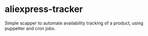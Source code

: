 # aliexpress-tracker

Simple scapper to automate availability tracking of a product, using puppetter and cron jobs.